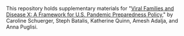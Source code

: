 
This repository holds supplementary materials for "[Viral Families and Disease X: A Framework for U.S. Pandemic Preparedness Policy](https://cset.georgetown.edu/publication/viral-families-and-disease-x-a-framework-for-u-s-pandemic-preparedness-policy/)," by 
Caroline Schuerger, Steph Batalis, Katherine Quinn, Amesh Adalja, and Anna Puglisi.
